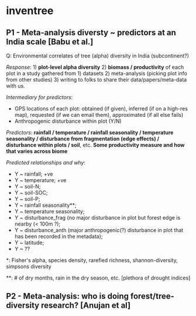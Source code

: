 # inventree
## P1 - Meta-analysis diversty ~ predictors at an India scale [Babu et al.]

Q: Environmental correlates of tree (alpha) diversity in India (subcontinent?)

*Response*: 1) **plot-level alpha diversity** 2) **biomass / productivity** of each plot in a study gathered from 1) datasets 2) meta-analysis (picking plot info from other studies) 3) writing to folks to share their data/papers/meta-data with us.

*Intermediary for predictors*:
  - GPS locations of each plot: obtained (if given), inferred (if on a high-res map), requested (if we can email them), approximated (if all else fails)
  - Anthropogenic disturbance within plot (Y/N)

*Predictors*: **rainfall / temperature / rainfall seasonality / temperature seasonality / disturbance from fragmentation (edge effects) / disturbance within plots / soil**, etc.
**Some productivity measure and how that varies across biome**


*Predicted relationships and why*:
  - Y ~ rainfall; +ve
  - Y ~ temperature; +ve
  - Y ~ soil-N;
  - Y ~ soil-SOC;
  - Y ~ soil-P;
  - Y ~ rainfall seasonality**;
  - Y ~ temperature seasonality;
  - Y ~ disturbance_frag (no major disturbance in plot but forest edge is nearby (< 100m ?);
  - Y ~ disturbance_anth (major anthropogenic(?) disturbance in plot that has been recorded in the metadata);
  - Y ~ latitude;
  - Y ~ ??

\*: Fisher's alpha, species density, rarefied richness, shannon-diversity, simpsons diversity

\*\*: # of dry months, rain in the dry season, etc. [plethora of drought indices]

## P2 - Meta-analysis: who is doing forest/tree-diversity research? [Anujan et al]

